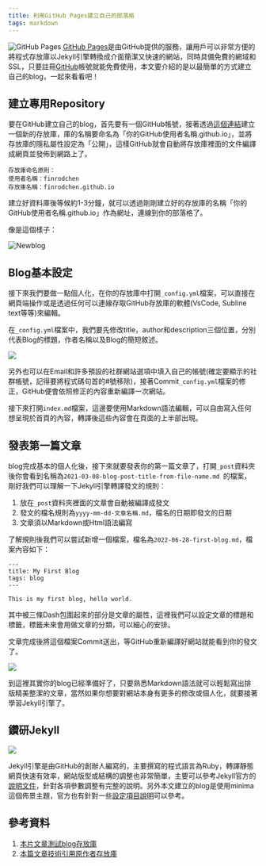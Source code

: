 ```yaml
---
title: 利用GitHub Pages建立自己的部落格
tags: markdown
---
```


![GitHub Pages](https://i.imgur.com/MqTFW1u.png)
[GitHub Pages](https://pages.github.com/)是由GitHub提供的服務，讓用戶可以非常方便的將程式存放庫以Jekyll引擎轉換成介面簡潔又快速的網站，同時具備免費的網域和SSL，只要註冊[GitHub](https://github.com/)帳號就能免費使用，本文要介紹的是以最簡單的方式建立自己的blog，一起來看看吧！

## 建立專用Repository
要在GitHub建立自己的blog，首先要有一個GitHub帳號，接著透過[這個連結](https://github.com/Finrodchen/simple-blog-bootstrap/generate)建立一個新的存放庫，庫的名稱要命名為「你的GitHub使用者名稱.github.io」，並將存放庫的隱私屬性設定為「公開」，這樣GitHub就會自動將存放庫裡面的文件編譯成網頁並發佈到網路上了。

```markdown=
存放庫命名原則：
使用者名稱：finrodchen
存放庫名稱：finrodchen.github.io
```
建立好資料庫後等候約1-3分鐘，就可以透過剛剛建立好的存放庫的名稱「你的GitHub使用者名稱.github.io」作為網址，連線到你的部落格了。

像是這個樣子：

![Newblog](https://i.imgur.com/ACGpStK.png)



## Blog基本設定
接下來我們要做一點個人化，在你的存放庫中打開`_config.yml`檔案，可以直接在網頁端操作或是透過任何可以連線存取GitHub存放庫的軟體(VsCode, Subline text等等)來編輯。

在`_config.yml`檔案中，我們要先修改title，author和description三個位置，分別代表Blog的標題，作者名稱以及Blog的簡短敘述。

![](https://i.imgur.com/m6aWuuf.png)

另外也可以在Email和許多預設的社群網站選項中填入自己的帳號(確定要顯示的社群帳號，記得要將程式碼句首的#號移除)，接著Commit`_config.yml`檔案的修正，GitHub便會依照修正的內容重新編譯一次網站。

接下來打開`index.md`檔案，這邊要使用Markdown語法編輯，可以自由寫入任何想呈現於首頁的內容，轉譯後這些內容會在頁面的上半部出現。

## 發表第一篇文章
blog完成基本的個人化後，接下來就要發表你的第一篇文章了，打開`_post`資料夾後你會看到名稱為`2021-03-08-blog-post-title-from-file-name.md
`的檔案，剛好我們可以理解一下Jekyll引擎轉譯發文的規則：

1. 放在`_post`資料夾裡面的文章會自動被編譯成發文
2. 發文的檔名規則為`yyyy-mm-dd-文章名稱.md`，檔名的日期即發文的日期
3. 文章須以Markdown或Html語法編寫

了解規則後我們可以嘗試新增一個檔案，檔名為`2022-06-28-first-blog.md`，檔案內容如下：

```markdown=
---
title: My First Blog
tags: blog
---

This is my first blog, hello world.
```

其中被三條Dash包圍起來的部分是文章的屬性，這裡我們可以設定文章的標題和標籤，標籤未來會用做文章的分類，可以細心的安排。

文章完成後將這個檔案Commit送出，等GitHub重新編譯好網站就能看到你的發文了。

![](https://i.imgur.com/Nj5AEl8.png)

到這裡其實你的blog已經準備好了，只要熟悉Markdown語法就可以輕鬆寫出排版精美整潔的文章，當然如果你想要對網站本身有更多的修改或個人化，就要接著學習Jekyll引擎了。

## 鑽研Jekyll

![](https://i.imgur.com/J4qpcSF.png)

Jekyll引擎是由GitHub的創辦人編寫的，主要撰寫的程式語言為Ruby，轉譯靜態網頁快速有效率，網站版型或結構的調整也非常簡單，主要可以參考Jekyll官方的[說明文件](https://jekyllrb.com/docs/)，針對各項參數調整有完整的說明。另外本文建立的blog是使用minima這個佈景主題，官方也有針對一些[設定項目說明](https://github.com/jekyll/minima/blob/v2.5.0/README.md)可以參考。

## 參考資料

1. [本片文章測試blog存放庫](https://github.com/Finrodchen/testblog)
2. [本篇文章技術引用原作者存放庫](https://github.com/chadbaldwin/simple-blog-bootstrap)
